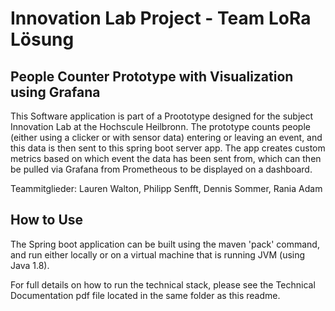 # Innovation Lab Project - Team LoRa Lösung

## People Counter Prototype with Visualization using Grafana

This Software application is part of a Proototype designed for the subject Innovation Lab at the Hochscule Heilbronn. 
The prototype counts people (either using a clicker or with sensor data) entering or leaving an event, and this data is then sent to this spring boot server app.
The app creates custom metrics based on which event the data has been sent from, which can then be pulled via Grafana from Prometheous to be displayed on a dashboard.

Teammitglieder: Lauren Walton, Philipp Senfft, Dennis Sommer, Rania Adam

## How to Use

The Spring boot application can be built using the maven 'pack' command, and run either locally or on a virtual machine that is running JVM (using Java 1.8).

For full details on how to run the technical stack, please see the Technical Documentation pdf file located in the same folder as this readme.
